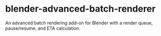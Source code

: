 # blender-advanced-batch-renderer
An advanced batch rendering add-on for Blender with a render queue, pause/resume, and ETA calculation.
